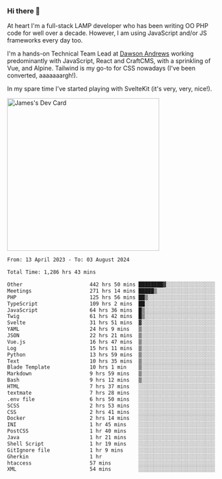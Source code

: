 ### Hi there 👋

<!--
**JamesNock/JamesNock** is a ✨ _special_ ✨ repository because its `README.md` (this file) appears on your GitHub profile.

Here are some ideas to get you started:

- 🔭 I’m currently working on ...
- 🌱 I’m currently learning ...
- 👯 I’m looking to collaborate on ...
- 🤔 I’m looking for help with ...
- 💬 Ask me about ...
- 📫 How to reach me: ...
- 😄 Pronouns: ...
- ⚡ Fun fact: ...
-->
At heart I'm a full-stack LAMP developer who has been writing OO PHP code for well over a decade. However, I am using JavaScript and/or JS frameworks every day too.

I'm a hands-on Technical Team Lead at [Dawson Andrews](https://www.dawsonandrews.com/) working predominantly with JavaScript, React and CraftCMS, with a sprinkling of Vue, and Alpine. Tailwind is my go-to for CSS nowadays (I've been converted, aaaaaaargh!).

In my spare time I've started playing with SvelteKit (it's very, very, nice!).

<a href="https://app.daily.dev/h2onock"><img src="https://api.daily.dev/devcards/v2/XQraFlxE3JPWOlcSuOB2K.png?type=default&r=18u" width="356" alt="James's Dev Card"/></a>

<!--START_SECTION:waka-->

```txt
From: 13 April 2023 - To: 03 August 2024

Total Time: 1,286 hrs 43 mins

Other                      442 hrs 50 mins ████████▓░░░░░░░░░░░░░░░░   34.42 %
Meetings                   271 hrs 14 mins █████▒░░░░░░░░░░░░░░░░░░░   21.08 %
PHP                        125 hrs 56 mins ██▒░░░░░░░░░░░░░░░░░░░░░░   09.79 %
TypeScript                 109 hrs 2 mins  ██░░░░░░░░░░░░░░░░░░░░░░░   08.48 %
JavaScript                 64 hrs 36 mins  █▒░░░░░░░░░░░░░░░░░░░░░░░   05.02 %
Twig                       61 hrs 42 mins  █▒░░░░░░░░░░░░░░░░░░░░░░░   04.80 %
Svelte                     31 hrs 51 mins  ▓░░░░░░░░░░░░░░░░░░░░░░░░   02.48 %
YAML                       24 hrs 9 mins   ▒░░░░░░░░░░░░░░░░░░░░░░░░   01.88 %
JSON                       22 hrs 21 mins  ▒░░░░░░░░░░░░░░░░░░░░░░░░   01.74 %
Vue.js                     16 hrs 47 mins  ▒░░░░░░░░░░░░░░░░░░░░░░░░   01.31 %
Log                        15 hrs 11 mins  ▒░░░░░░░░░░░░░░░░░░░░░░░░   01.18 %
Python                     13 hrs 59 mins  ▒░░░░░░░░░░░░░░░░░░░░░░░░   01.09 %
Text                       10 hrs 35 mins  ▒░░░░░░░░░░░░░░░░░░░░░░░░   00.82 %
Blade Template             10 hrs 1 min    ▒░░░░░░░░░░░░░░░░░░░░░░░░   00.78 %
Markdown                   9 hrs 59 mins   ▒░░░░░░░░░░░░░░░░░░░░░░░░   00.78 %
Bash                       9 hrs 12 mins   ▒░░░░░░░░░░░░░░░░░░░░░░░░   00.72 %
HTML                       7 hrs 37 mins   ░░░░░░░░░░░░░░░░░░░░░░░░░   00.59 %
textmate                   7 hrs 28 mins   ░░░░░░░░░░░░░░░░░░░░░░░░░   00.58 %
.env file                  6 hrs 50 mins   ░░░░░░░░░░░░░░░░░░░░░░░░░   00.53 %
SCSS                       2 hrs 53 mins   ░░░░░░░░░░░░░░░░░░░░░░░░░   00.23 %
CSS                        2 hrs 41 mins   ░░░░░░░░░░░░░░░░░░░░░░░░░   00.21 %
Docker                     2 hrs 14 mins   ░░░░░░░░░░░░░░░░░░░░░░░░░   00.17 %
INI                        1 hr 45 mins    ░░░░░░░░░░░░░░░░░░░░░░░░░   00.14 %
PostCSS                    1 hr 40 mins    ░░░░░░░░░░░░░░░░░░░░░░░░░   00.13 %
Java                       1 hr 21 mins    ░░░░░░░░░░░░░░░░░░░░░░░░░   00.11 %
Shell Script               1 hr 19 mins    ░░░░░░░░░░░░░░░░░░░░░░░░░   00.10 %
GitIgnore file             1 hr 9 mins     ░░░░░░░░░░░░░░░░░░░░░░░░░   00.09 %
Gherkin                    1 hr            ░░░░░░░░░░░░░░░░░░░░░░░░░   00.08 %
htaccess                   57 mins         ░░░░░░░░░░░░░░░░░░░░░░░░░   00.07 %
XML                        54 mins         ░░░░░░░░░░░░░░░░░░░░░░░░░   00.07 %
```

<!--END_SECTION:waka-->
